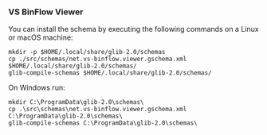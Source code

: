 ### VS BinFlow Viewer

You can install the schema by executing the following commands on a Linux or macOS machine:

```
mkdir -p $HOME/.local/share/glib-2.0/schemas
cp ./src/schemas/net.vs-binflow.viewer.gschema.xml $HOME/.local/share/glib-2.0/schemas/
glib-compile-schemas $HOME/.local/share/glib-2.0/schemas/
```

On Windows run:

```
mkdir C:\ProgramData\glib-2.0\schemas\
cp .\src\schemas\net.vs-binflow.viewer.gschema.xml C:\ProgramData\glib-2.0\schemas\
glib-compile-schemas C:\ProgramData\glib-2.0\schemas\
```